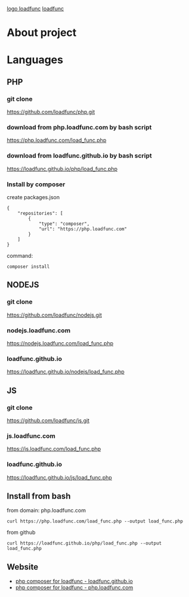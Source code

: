 [logo loadfunc](https://www.loadfunc.com/)
[loadfunc](https://www.loadfunc.com/)

# About project


# Languages

## PHP

### git clone

https://github.com/loadfunc/php.git


### download from php.loadfunc.com by bash script

https://php.loadfunc.com/load_func.php

### download from loadfunc.github.io by bash script

https://loadfunc.github.io/php/load_func.php

### Install by composer

create packages.json

    {
        "repositories": [
            {
                "type": "composer",
                "url": "https://php.loadfunc.com"
            }
        ]
    }

command:

    composer install


## NODEJS

### git clone

https://github.com/loadfunc/nodejs.git


### nodejs.loadfunc.com

https://nodejs.loadfunc.com/load_func.php

### loadfunc.github.io

https://loadfunc.github.io/nodejs/load_func.php


## JS

### git clone

https://github.com/loadfunc/js.git


### js.loadfunc.com

https://js.loadfunc.com/load_func.php

### loadfunc.github.io

https://loadfunc.github.io/js/load_func.php





## Install from bash
from domain: php.loadfunc.com 

    curl https://php.loadfunc.com/load_func.php --output load_func.php

from github

    curl https://loadfunc.github.io/php/load_func.php --output load_func.php



## Website
+ [php composer for loadfunc - loadfunc.github.io](https://loadfunc.github.io/php/)
+ [php composer for loadfunc - php.loadfunc.com](https://php.loadfunc.com)